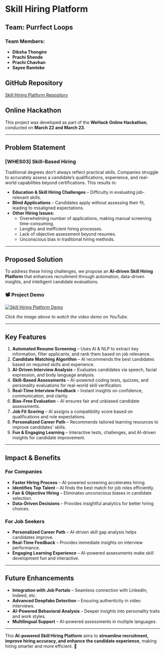 # Skill Hiring Platform

## Team: Purrfect Loops

### Team Members:
- **Diksha Thongire**
- **Prachi Shende**
- **Prachi Chavhan**
- **Sayee Ramteke**

## GitHub Repository
[Skill Hiring Platform Repository](#)

## Online Hackathon
This project was developed as part of the **WeHack Online Hackathon**, conducted on **March 22 and March 23**.

---

## Problem Statement

### **[WHES03] Skill-Based Hiring**  
Traditional degrees don’t always reflect practical skills. Companies struggle to accurately assess a candidate’s qualifications, experience, and real-world capabilities beyond certifications. This results in:

- **Education & Skill Hiring Challenges** – Difficulty in evaluating job-relevant skills.  
- **Blind Applications** – Candidates apply without assessing their fit, leading to misaligned expectations.  
- **Other Hiring Issues:**  
  - Overwhelming number of applications, making manual screening time-consuming.  
  - Lengthy and inefficient hiring processes.  
  - Lack of objective assessment beyond resumes.  
  - Unconscious bias in traditional hiring methods.  

---

## Proposed Solution

To address these hiring challenges, we propose an **AI-driven Skill Hiring Platform** that enhances recruitment through automation, data-driven insights, and intelligent candidate evaluations.

### 📽️ Project Demo  
[![Skill Hiring Platform Demo](https://img.youtube.com/vi/K7IH7HkZFTU/0.jpg)](https://youtu.be/K7IH7HkZFTU)  

*Click the image above to watch the video demo on YouTube.*

---

## Key Features

1. **Automated Resume Screening** – Uses AI & NLP to extract key information, filter applicants, and rank them based on job relevance.  
2. **Candidate Matching Algorithm** – AI recommends the best candidates based on required skills and experience.  
3. **AI-Driven Interview Analysis** – Evaluates candidates via speech, facial expression, and body language analysis.  
4. **Skill-Based Assessments** – AI-powered coding tests, quizzes, and personality evaluations for real-world skill verification.  
5. **Real-Time Interview Feedback** – Instant insights on confidence, communication, and clarity.  
6. **Bias-Free Evaluation** – AI ensures fair and unbiased candidate assessments.  
7. **Job Fit Scoring** – AI assigns a compatibility score based on qualifications and role expectations.  
8. **Personalized Career Path** – Recommends tailored learning resources to improve candidates' skills.  
9. **Fun & Engaging Learning** – Interactive tests, challenges, and AI-driven insights for candidate improvement.  

---

## Impact & Benefits

### **For Companies**  
- **Faster Hiring Process** – AI-powered screening accelerates hiring.  
- **Identifies Top Talent** – AI finds the best match for job roles efficiently.  
- **Fair & Objective Hiring** – Eliminates unconscious biases in candidate selection.  
- **Data-Driven Decisions** – Provides insightful analytics for better hiring choices.  

### **For Job Seekers**  
- **Personalized Career Path** – AI-driven skill gap analysis helps candidates improve.  
- **Real-Time Feedback** – Provides immediate insights on interview performance.  
- **Engaging Learning Experience** – AI-powered assessments make skill development fun and interactive.  

---

## Future Enhancements

- **Integration with Job Portals** – Seamless connection with LinkedIn, Indeed, etc.  
- **Advanced Deepfake Detection** – Ensuring authenticity in video interviews.  
- **AI-Powered Behavioral Analysis** – Deeper insights into personality traits and work styles.  
- **Multilingual Support** – AI-powered assessments in multiple languages.  

---

This **AI-powered Skill Hiring Platform** aims to **streamline recruitment, improve hiring accuracy, and enhance the candidate experience**, making hiring smarter and more efficient. 🚀

